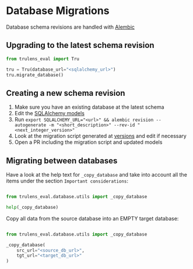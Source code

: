 # Database Migrations
Database schema revisions are handled with [Alembic](https://github.com/sqlalchemy/alembic/)

## Upgrading to the latest schema revision

```python
from trulens_eval import Tru

tru = Tru(database_url="<sqlalchemy_url>")
tru.migrate_database()
```

## Creating a new schema revision

1. Make sure you have an existing database at the latest schema
2. Edit the [SQLAlchemy models](../orm.py)
3. Run `export SQLALCHEMY_URL="<url>" && alembic revision --autogenerate -m "<short_description>" --rev-id "<next_integer_version>"`
4. Look at the migration script generated at [versions](./versions) and edit if necessary
5. Open a PR including the migration script and updated models 


## Migrating between databases
Have a look at the help text for `_copy_database` and take into
account all the items under the section `Important considerations`:

```python

from trulens_eval.database.utils import _copy_database

help(_copy_database)
```

Copy all data from the source database into an EMPTY target database:

```python

from trulens_eval.database.utils import _copy_database

_copy_database(
    src_url="<source_db_url>",
    tgt_url="<target_db_url>"
)
```
